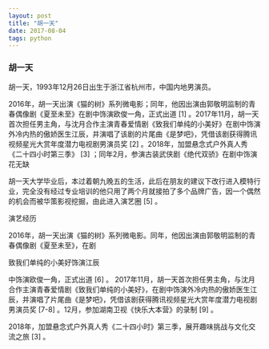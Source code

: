 ```yaml
---
layout: post
title: "胡一天"
date: 2017-08-04 
tags: python  
---
```



### 胡一天

胡一天，1993年12月26日出生于浙江省杭州市，中国内地男演员。

2016年，胡一天出演《猫的树》系列微电影；同年，他因出演由郭敬明监制的青春偶像剧《夏至未至》在剧中饰演欧俊一角，正式出道 [1]  。2017年11月，胡一天首次担任男主角，与沈月合作主演青春爱情剧《致我们单纯的小美好》在剧中饰演外冷内热的傲娇医生江辰，并演唱了该剧的片尾曲《是梦吧》，凭借该剧获得腾讯视频星光大赏年度潜力电视剧男演员奖 [2]  。2018年，加盟悬念式户外真人秀《二十四小时第三季》 [3]  ；同年2月，参演古装武侠剧《绝代双骄》在剧中饰演花无缺

胡一天大学毕业后，本过着朝九晚五的生活，此后在朋友的建议下改行进入模特行业，完全没有经过专业培训的他只用了两个月就接拍了多个品牌广告，因一个偶然的机会而被华策影视挖掘，由此进入演艺圈 [5]  。

演艺经历

2016年，胡一天出演《猫的树》系列微电影。同年，他因出演由郭敬明监制的青春偶像剧《夏至未至》，在剧

致我们单纯的小美好饰演江辰

 中饰演欧俊一角，正式出道 [6]  。
2017年11月，胡一天首次担任男主角，与沈月合作主演青春爱情剧《致我们单纯的小美好》，在剧中饰演外冷内热的傲娇医生江辰，并演唱了片尾曲《是梦吧》，凭借该剧获得腾讯视频星光大赏年度潜力电视剧男演员奖 [7-8]  。12月，参加湖南卫视《快乐大本营》的录制 [9]  。

2018年，加盟悬念式户外真人秀《二十四小时》第三季，展开趣味挑战与文化交流之旅 [3]  。
